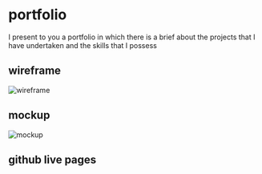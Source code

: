 # portfolio

I present to you a portfolio in which there is a brief about the projects that I have undertaken and the skills that I possess

## wireframe

![wireframe](https://user-images.githubusercontent.com/109509040/182710234-d132f52b-dc66-479a-83f6-81d3ee9517f5.png)


## mockup
![mockup](https://user-images.githubusercontent.com/109509040/182710243-b14b9b5f-0ed6-47ff-afad-250585055e27.png)


## github live pages     

